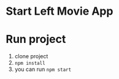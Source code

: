 # Start Left Movie App

# Run project

1. clone project
2. ```npm install```
3. you can run ```npm start```
